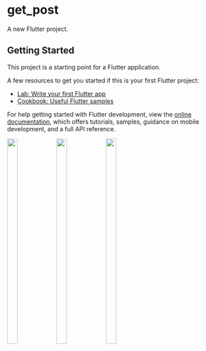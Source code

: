 # get_post

A new Flutter project.

## Getting Started

This project is a starting point for a Flutter application.

A few resources to get you started if this is your first Flutter project:

- [Lab: Write your first Flutter app](https://docs.flutter.dev/get-started/codelab)
- [Cookbook: Useful Flutter samples](https://docs.flutter.dev/cookbook)

For help getting started with Flutter development, view the
[online documentation](https://docs.flutter.dev/), which offers tutorials,
samples, guidance on mobile development, and a full API reference.
<p>
  <img src="https://user-images.githubusercontent.com/114207913/233185070-dfa25d73-d3c8-4743-9ffe-6cbac6a937c8.jpeg" width=22% height=35%>
  <img src="https://user-images.githubusercontent.com/114207913/233185144-6d800d6a-3f5c-4f31-9d53-add27e133226.jpeg" width=22% height=35%>
  <img src="https://user-images.githubusercontent.com/114207913/233185180-7a67dcb8-1946-46a3-9de4-60127373ecc5.jpeg" width=22% height=35%>
</p>
